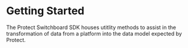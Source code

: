# Getting Started

The Protect Switchboard SDK houses utitlity methods to assist in the transformation of data from a platform into the data model expected by Protect.